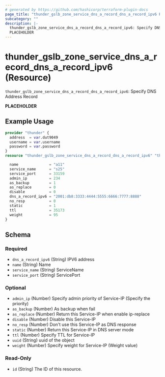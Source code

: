```yaml
---
# generated by https://github.com/hashicorp/terraform-plugin-docs
page_title: "thunder_gslb_zone_service_dns_a_record_dns_a_record_ipv6 Resource - terraform-provider-thunder"
subcategory: ""
description: |-
  thunder_gslb_zone_service_dns_a_record_dns_a_record_ipv6: Specify DNS Address Record
  PLACEHOLDER
---
```


# thunder_gslb_zone_service_dns_a_record_dns_a_record_ipv6 (Resource)

`thunder_gslb_zone_service_dns_a_record_dns_a_record_ipv6`: Specify DNS Address Record

__PLACEHOLDER__

## Example Usage

```terraform
provider "thunder" {
  address  = var.dut9049
  username = var.username
  password = var.password
}
resource "thunder_gslb_zone_service_dns_a_record_dns_a_record_ipv6" "thunder_gslb_zone_service_dns_a_record_dns_a_record_ipv6" {

  name              = "a11"
  service_name      = "s25"
  service_port      = 33159
  admin_ip          = 234
  as_backup         = 1
  as_replace        = 0
  disable           = 0
  dns_a_record_ipv6 = "2001:db8:3333:4444:5555:6666:7777:8888"
  no_resp           = 0
  static            = 1
  ttl               = 35173
  weight            = 95
}
```

<!-- schema generated by tfplugindocs -->
## Schema

### Required

- `dns_a_record_ipv6` (String) IPV6 address
- `name` (String) Name
- `service_name` (String) ServiceName
- `service_port` (String) ServicePort

### Optional

- `admin_ip` (Number) Specify admin priority of Service-IP (Specify the priority)
- `as_backup` (Number) As backup when fail
- `as_replace` (Number) Return this Service-IP when enable ip-replace
- `disable` (Number) Disable this Service-IP
- `no_resp` (Number) Don't use this Service-IP as DNS response
- `static` (Number) Return this Service-IP in DNS server mode
- `ttl` (Number) Specify TTL for Service-IP
- `uuid` (String) uuid of the object
- `weight` (Number) Specify weight for Service-IP (Weight value)

### Read-Only

- `id` (String) The ID of this resource.


